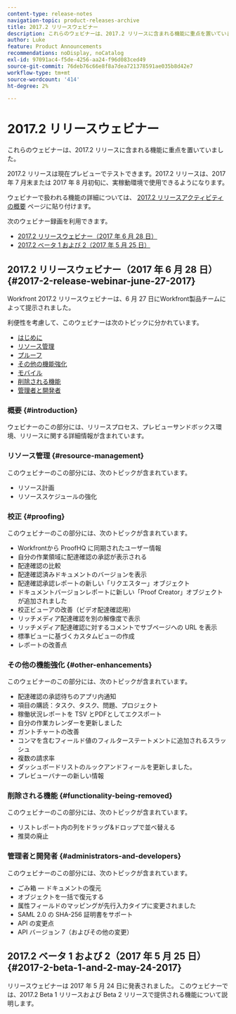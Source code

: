 ```yaml
---
content-type: release-notes
navigation-topic: product-releases-archive
title: 2017.2 リリースウェビナー
description: これらのウェビナーは、2017.2 リリースに含まれる機能に重点を置いていました。
author: Luke
feature: Product Announcements
recommendations: noDisplay, noCatalog
exl-id: 97091ac4-f5de-4256-aa24-f96d083ced49
source-git-commit: 76deb76c66e8f8a7dea721378591ae035b8d42e7
workflow-type: tm+mt
source-wordcount: '414'
ht-degree: 2%

---
```


# 2017.2 リリースウェビナー

これらのウェビナーは、2017.2 リリースに含まれる機能に重点を置いていました。 

2017.2 リリースは現在プレビューでテストできます。2017.2 リリースは、2017 年 7 月末または 2017 年 8 月初旬に、実稼動環境で使用できるようになります。

ウェビナーで扱われる機能の詳細については、 [2017.2 リリースアクティビティの概要](../../../../product-announcements/product-releases/quarterly-release-archive/2017.2-release-activity/2017.2-release-activity-overview.md) ページに貼り付けます。

次のウェビナー録画を利用できます。

* [2017.2 リリースウェビナー（2017 年 6 月 28 日）](#2017-2-release-webinar-june-27-2017)
* [2017.2 ベータ 1 および 2（2017 年 5 月 25 日）](#2017-2-beta-1-and-2-may-24-2017)

## 2017.2 リリースウェビナー（2017 年 6 月 28 日） {#2017-2-release-webinar-june-27-2017}

Workfront 2017.2 リリースウェビナーは、6 月 27 日にWorkfront製品チームによって提示されました。  

利便性を考慮して、このウェビナーは次のトピックに分かれています。

* [はじめに](#introduction)
* [リソース管理](#resource-management)
* [プルーフ](#proofing)
* [その他の機能強化](#other-enhancements)
* [モバイル](#mobile)
* [削除される機能](#functionality-being-removed)
* [管理者と開発者](#administrators-and-developers)

### 概要 {#introduction}

ウェビナーのこの部分には、リリースプロセス、プレビューサンドボックス環境、リリースに関する詳細情報が含まれています。

### リソース管理 {#resource-management}

このウェビナーのこの部分には、次のトピックが含まれています。

* リソース計画
* リソーススケジュールの強化

### 校正 {#proofing}

このウェビナーのこの部分には、次のトピックが含まれています。

* Workfrontから ProofHQ に同期されたユーザー情報
* 自分の作業領域に配達確認の承認が表示される
* 配達確認の比較
* 配達確認済みドキュメントのバージョンを表示
* 配達確認承認レポートの新しい「リクエスター」オブジェクト
* ドキュメントバージョンレポートに新しい「Proof Creator」オブジェクトが追加されました
* 校正ビューアの改善（ビデオ配達確認用）
* リッチメディア配達確認を別の解像度で表示
* リッチメディア配達確認に対するコメントでサブページへの URL を表示
* 標準ビューに基づくカスタムビューの作成
* レポートの改善点

### その他の機能強化 {#other-enhancements}

このウェビナーのこの部分には、次のトピックが含まれています。

* 配達確認の承認待ちのアプリ内通知
* 項目の購読：タスク、タスク、問題、プロジェクト
* 稼働状況レポートを TSV とPDFとしてエクスポート
* 自分の作業カレンダーを更新しました
* ガントチャートの改善
* コンマを含むフィールド値のフィルターステートメントに追加されるスラッシュ
* 複数の請求率
* ダッシュボードリストのルックアンドフィールを更新しました。
* プレビューバナーの新しい情報

### 削除される機能 {#functionality-being-removed}

このウェビナーのこの部分には、次のトピックが含まれています。

* リストレポート内の列をドラッグ&amp;ドロップで並べ替える
* 推奨の廃止

### 管理者と開発者 {#administrators-and-developers}

このウェビナーのこの部分には、次のトピックが含まれています。

* ごみ箱 — ドキュメントの復元
* オブジェクトを一括で復元する
* 属性フィールドのマッピングが先行入力タイプに変更されました
* SAML 2.0 の SHA-256 証明書をサポート
* API の変更点
* API バージョン 7（およびその他の変更）

## 2017.2 ベータ 1 および 2（2017 年 5 月 25 日） {#2017-2-beta-1-and-2-may-24-2017}

リリースウェビナーは 2017 年 5 月 24 日に発表されました。 このウェビナーでは、2017.2 Beta 1 リリースおよび Beta 2 リリースで提供される機能について説明します。
